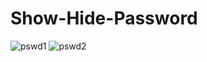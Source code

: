 # Show-Hide-Password

![pswd1](https://user-images.githubusercontent.com/74858612/121775992-71597b80-cb3f-11eb-9df2-bb8c8eab50e5.PNG)
![pswd2](https://user-images.githubusercontent.com/74858612/121775995-74ed0280-cb3f-11eb-9ab9-7760f290bd1a.PNG)
